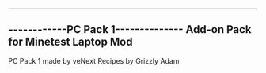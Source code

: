-----------------------------------
------------PC Pack 1--------------
Add-on Pack for Minetest Laptop Mod
-----------------------------------

PC Pack 1 made by veNext
Recipes by Grizzly Adam


